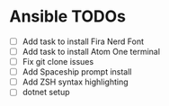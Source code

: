 # Ansible TODOs

- [ ] Add task to install Fira Nerd Font
- [ ] Add task to install Atom One terminal
- [ ] Fix git clone issues
- [ ] Add Spaceship prompt install
- [ ] Add ZSH syntax highlighting
- [ ] dotnet setup
